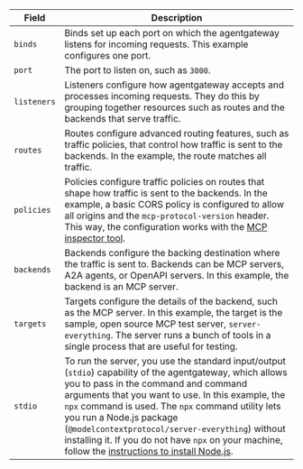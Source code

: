 | Field | Description |
| ----- | ----------- |
| `binds` | Binds set up each port on which the agentgateway listens for incoming requests. This example configures one port. |
| `port` | The port to listen on, such as `3000`. |
| `listeners` | Listeners configure how agentgateway accepts and processes incoming requests. They do this by grouping together resources such as routes and the backends that serve traffic. |
| `routes` | Routes configure advanced routing features, such as traffic policies, that control how traffic is sent to the backends. In the example, the route matches all traffic. |
| `policies` | Policies configure traffic policies on routes that shape how traffic is sent to the backends. In the example, a basic CORS policy is configured to allow all origins and the `mcp-protocol-version` header. This way, the configuration works with the [MCP inspector tool](https://modelcontextprotocol.io/docs/tools/inspector). |
| `backends` | Backends configure the backing destination where the traffic is sent to. Backends can be MCP servers, A2A agents, or OpenAPI servers. In this example, the backend is an MCP server. |
| `targets` | Targets configure the details of the backend, such as the MCP server. In this example, the target is the sample, open source MCP test server, `server-everything`. The server runs a bunch of tools in a single process that are useful for testing. |
| `stdio` | To run the server, you use the standard input/output (`stdio`) capability of the agentgateway, which allows you to pass in the command and command arguments that you want to use. In this example, the `npx` command is used. The `npx` command utility lets you run a Node.js package (`@modelcontextprotocol/server-everything`) without installing it. If you do not have `npx` on your machine, follow the [instructions to install Node.js](https://nodejs.org/en/download). |